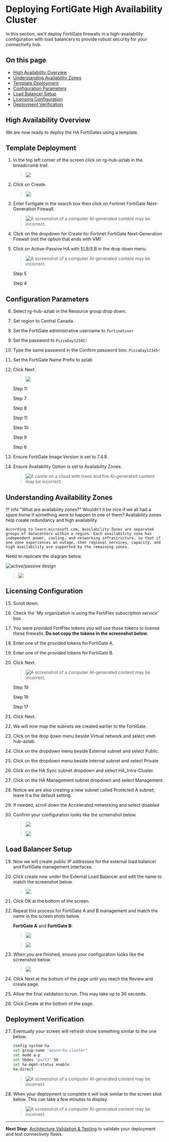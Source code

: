 # Deploying FortiGate High Availability Cluster

In this section, we'll deploy FortiGate firewalls in a high-availability configuration with load balancers to provide robust security for your connectivity hub.

## On this page
- [High Availability Overview](#high-availability-overview)
- [Understanding Availability Zones](#understanding-availability-zones)
- [Template Deployment](#template-deployment)
- [Configuration Parameters](#configuration-parameters)
- [Load Balancer Setup](#load-balancer-setup)
- [Licensing Configuration](#licensing-configuration)
- [Deployment Verification](#deployment-verification)

## High Availability Overview

We are now ready to deploy the HA FortiGates using a template.

## Template Deployment

1.  In the top left corner of the screen click on rg-hub-azlab in the breadcrumb trail.

    > ![](images/image20.png)

2.  Click on Create.

    > ![](images/image21.png)

3.  Enter Fortigate in the search box then click on Fortinet FortiGate Next-Generation Firewall.

    > ![A screenshot of a computer AI-generated content may be incorrect.](images/image22.png)

4.  Click on the dropdown for Create for Fortinet FortiGate Next-Generation Firewall (not the option that ends with VM)

5.  Click on Active-Passive HA with ELB/ILB in the drop down menu.

    > ![A screenshot of a computer AI-generated content may be incorrect.](images/image23.png)

    Step 5

    Step 4

## Configuration Parameters

6.  Select rg-hub-azlab in the Resource group drop down.

7.  Set region to Central Canada.

8.  Set the FortiGate administrative username to `fortinetuser`

9.  Set the password to `PizzaDay12345!`

10. Type the same password in the Confirm password box: `PizzaDay12345!`

11. Set the FortiGate Name Prefix to azlab

12. Click Next.

    > ![](images/image24.png)

    Step 11

    Step 7

    Step 8

    Step 11

    Step 10

    Step 9

    Step 6

13. Ensure FortiGate Image Version is set to 7.4.8.

14. Ensure Availability Option is set to Availability Zones.

    > ![A castle on a cloud with trees and fire AI-generated content may be incorrect.](images/image25.png)

## Understanding Availability Zones

!!! info "What are availability zones?"
    Wouldn't it be nice if we all had a spare home if something were to happen to one of them? Availability zones help create redundancy and high availability. 
    
    According to learn.microsoft.com, Availability Zones are separated groups of datacenters within a region. Each availability zone has independent power, cooling, and networking infrastructure, so that if one zone experiences an outage, then regional services, capacity, and high availability are supported by the remaining zones.

Need to replicate the diagram below.

![active/passive design](images/image26.png)

> ![](images/image27.png)

## Licensing Configuration

15. Scroll down.

16. Check the 'My organization is using the FortiFlex subscription service' box.

17. You were provided FortFlex tokens you will use those tokens to license these firewalls. **Do not copy the tokens in the screenshot below**.

18. Enter one of the provided tokens for FortiGate A.

19. Enter one of the provided tokens for FortiGate B.

20. Click Next.

    > ![A screenshot of a computer AI-generated content may be incorrect.](images/image28.png)

    Step 19

    Step 18

    Step 17

9.  Click Next.

10. We will now map the subnets we created earlier to the FortiGate.

11. Click on the drop down menu beside Virtual network and select vnet-hub-azlab.

12. Click on the dropdown menu beside External subnet and select Public.

13. Click on the dropdown menu beside Internal subnet and select Private

14. Click on the HA Sync subnet dropdown and select HA_Intra-Cluster.

15. Click on the HA Management subnet dropdown and select Management.

16. Notice we are also creating a new subnet called Protected A subnet; leave it a the default setting.

17. If needed, scroll down the Accelerated networking and select disabled

18. Confirm your configuration looks like the screenshot below.

    > ![](images/image29.png)
    >
    > ![](images/image30.png)

## Load Balancer Setup

19. Now we will create public IP addresses for the external load balancer and FortiGate management interfaces.

20. Click create new under the External Load Balancer and edit the name to match the screenshot below.

    > ![](images/image31.png)

21. Click OK at the bottom of the screen.

22. Repeat this process for FortiGate A and B management and match the name in the screen shots below.

    **FortiGate A** and **FortiGate B**:

    > ![](images/image32.png)

    > ![](images/image33.png)

23. When you are finished, ensure your configuration looks like the screenshot below.

    > ![](images/image34.png)

24. Click Next at the bottom of the page until you reach the Review and create page.

25. Allow the final validation to run. This may take up to 30 seconds.

26. Click Create at the bottom of the page.

## Deployment Verification

27. Eventually your screen will refresh show something similar to the one below.

    ```bash
    config system ha
    set group-name "azure-ha-cluster"
    set mode a-p
    set hbdev "port3" 50
    set ha-mgmt-status enable
    ha-direct
    ```

    > ![A screenshot of a computer AI-generated content may be incorrect.](images/image35.png)

28. When your deployment is complete it will look similar to the screen shot below. This can take a few minutes to display.

    > ![A screenshot of a computer AI-generated content may be incorrect.](images/image36.png)

---

**Next Step:** [Architecture Validation & Testing](04-architecture-validation.md) to validate your deployment and test connectivity flows.